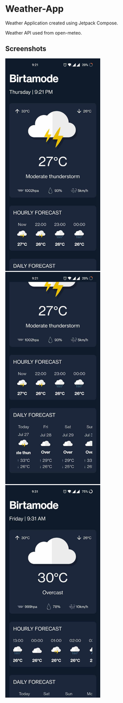 # Weather-App
Weather Application created using Jetpack Compose.

Weather API used from open-meteo.

## Screenshots
<img src="Images/img_1.jpg" width="300"> &nbsp; <img src="Images/img_2.jpg" width="300"> &nbsp; <img src="Images/img_3.jpg" width="300">
